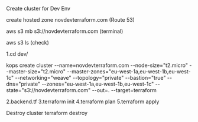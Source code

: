 Create cluster for Dev Env


create hosted zone novdevterraform.com (Route 53)

aws s3 mb s3://novdevterraform.com  (terminal)

aws s3 ls (check)

1.cd dev/

kops create cluster --name=novdevterraform.com --node-size="t2.micro" --master-size="t2.micro" --master-zones="eu-west-1a,eu-west-1b,eu-west-1c" --networking="weave" --topology="private" --bastion="true" --dns="private" --zones="eu-west-1a,eu-west-1b,eu-west-1c" --state="s3://novdevterraform.com" --out=. --target=terraform

2.backend.tf
3.terraform init
4.terraform plan
5.terraform apply


Destroy cluster
terraform destroy 
